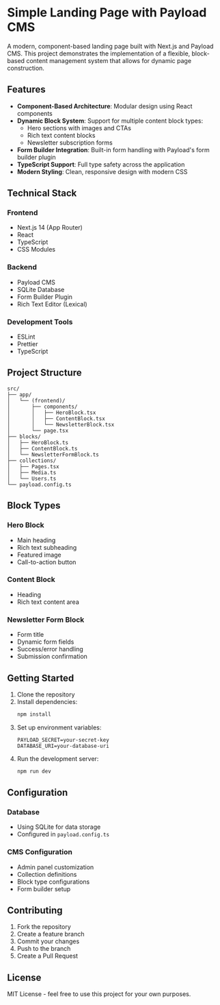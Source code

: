 # Simple Landing Page with Payload CMS

A modern, component-based landing page built with Next.js and Payload CMS. This project demonstrates the implementation of a flexible, block-based content management system that allows for dynamic page construction.

## Features

- **Component-Based Architecture**: Modular design using React components
- **Dynamic Block System**: Support for multiple content block types:
  - Hero sections with images and CTAs
  - Rich text content blocks
  - Newsletter subscription forms
- **Form Builder Integration**: Built-in form handling with Payload's form builder plugin
- **TypeScript Support**: Full type safety across the application
- **Modern Styling**: Clean, responsive design with modern CSS

## Technical Stack

### Frontend

- Next.js 14 (App Router)
- React
- TypeScript
- CSS Modules

### Backend

- Payload CMS
- SQLite Database
- Form Builder Plugin
- Rich Text Editor (Lexical)

### Development Tools

- ESLint
- Prettier
- TypeScript

## Project Structure

```
src/
├── app/
│   └── (frontend)/
│       ├── components/
│       │   ├── HeroBlock.tsx
│       │   ├── ContentBlock.tsx
│       │   └── NewsletterBlock.tsx
│       └── page.tsx
├── blocks/
│   ├── HeroBlock.ts
│   ├── ContentBlock.ts
│   └── NewsletterFormBlock.ts
├── collections/
│   ├── Pages.tsx
│   ├── Media.ts
│   └── Users.ts
└── payload.config.ts
```

## Block Types

### Hero Block

- Main heading
- Rich text subheading
- Featured image
- Call-to-action button

### Content Block

- Heading
- Rich text content area

### Newsletter Form Block

- Form title
- Dynamic form fields
- Success/error handling
- Submission confirmation

## Getting Started

1. Clone the repository
2. Install dependencies:
   ```bash
   npm install
   ```
3. Set up environment variables:
   ```env
   PAYLOAD_SECRET=your-secret-key
   DATABASE_URI=your-database-uri
   ```
4. Run the development server:
   ```bash
   npm run dev
   ```

## Configuration

### Database

- Using SQLite for data storage
- Configured in `payload.config.ts`

### CMS Configuration

- Admin panel customization
- Collection definitions
- Block type configurations
- Form builder setup

## Contributing

1. Fork the repository
2. Create a feature branch
3. Commit your changes
4. Push to the branch
5. Create a Pull Request

## License

MIT License - feel free to use this project for your own purposes.

